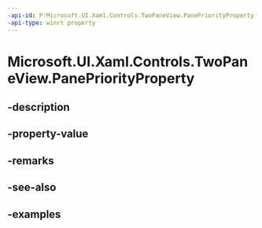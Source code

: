 ```yaml
---
-api-id: P:Microsoft.UI.Xaml.Controls.TwoPaneView.PanePriorityProperty
-api-type: winrt property
---
```


<!-- Property syntax.
public DependencyProperty PanePriorityProperty { get; }
-->

# Microsoft.UI.Xaml.Controls.TwoPaneView.PanePriorityProperty

## -description

## -property-value

## -remarks

## -see-also

## -examples


